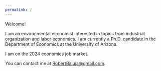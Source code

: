 ```yaml
---
permalink: /
---
```

Welcome!  

I am an environmental economist interested in topics from industrial organization and labor economics. I am currently a Ph.D. candidate in the Department of Economics at the University of Arizona.  

I am on the 2024 economics job market.

You can contact me at [RobertBaluja@gmail.com](mailto:RobertBaluja@gmail.com).
